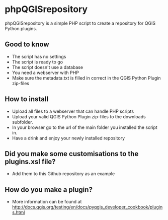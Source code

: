 # phpQGISrepository
phpQGISrepository is a simple PHP script to create a repository for QGIS Python plugins.

## Good to know
* The script has no settings
* The script is ready to go
* The script doesn't use a database
* You need a webserver with PHP
* Make sure the metadata.txt is filled in correct in the QGIS Python Plugin zip-files

## How to install
* Upload all files to a webserver that can handle PHP scripts
* Upload your valid QGIS Python Plugin zip-files to the downloads subfolder.
* In your browser go to the url of the main folder you installed the script in.
* Have a drink and enjoy your newly installed repository

## Did you make some customisations to the plugins.xsl file?
* Add them to this Github repository as an example

## How do you make a plugin?
* More information can be found at http://docs.qgis.org/testing/en/docs/pyqgis_developer_cookbook/plugins.html
